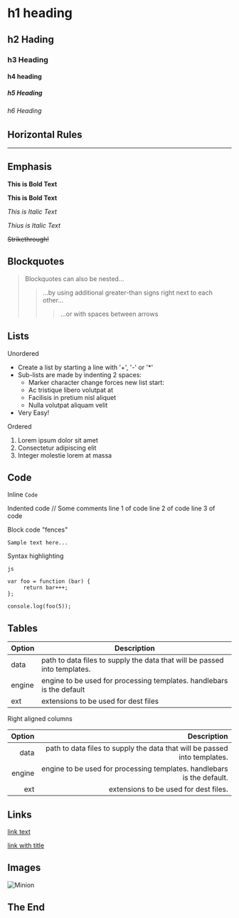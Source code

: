 # h1 heading
## h2 Hading
### h3 Heading
#### h4 heading
##### h5 Heading
###### h6 Heading

## Horizontal Rules

-------------------------

## Emphasis 

**This is Bold Text**

__This is Bold Text__

*This is Italic Text*

_Thius is Italic Text_

~~Strikethrough!~~

## Blockquotes

> Blockquotes can also be nested...
>>...by using additional greater-than signs right next to each other...
>>>...or with spaces between arrows

## Lists

Unordered

+ Create a list by starting a line with '+', '-' or '*'
+ Sub-lists are made by indenting 2 spaces:
  - Marker character change forces new list start:
   * Ac tristique libero volutpat at
   + Facilisis in pretium nisl aliquet
   - Nulla volutpat aliquam velit
+ Very Easy!

Ordered

1. Lorem ipsum dolor sit amet
2. Consectetur adipiscing elit
3. Integer molestie lorem at massa

## Code

Inline `Code`

Indented code
    // Some comments
    line 1 of code
    line 2 of code
    line 3 of code

Block code "fences"
```
Sample text here...
```

Syntax highlighting

```
js

var foo = function (bar) {
     return bar+++;
};

console.log(foo(5));
```
## Tables

| Option | Description |
|--------|-------------|
| data   | path to data files to supply the data that will be passed into templates. |
| engine | engine to be used for processing templates. handlebars is the default |
| ext    | extensions to be used for dest files |

Right aligned columns

| Option | Description |
|-------:|------------:|
| data   | path to data files to supply the data that will be passed into templates. |
| engine | engine to be used for processing templates. handlebars is the default. |
| ext    | extensions to be used for dest files. |

## Links

[link text](http:/dev.nodeca.com)

[link with title](http://nodeca.github.io/pica/demo/ "title text!")

## Images

![Minion](https://octodex.github.io/images/minion.jpg)

## The End
